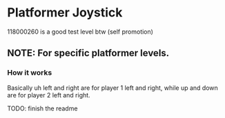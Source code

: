 # Platformer Joystick

118000260 is a good test level btw (self promotion)

## NOTE: For specific platformer levels.

### How it works

Basically uh left and right are for player 1 left and right, while up and down are for player 2 left and right.

TODO: finish the readme
